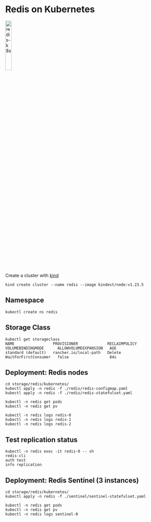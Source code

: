 # Redis on Kubernetes

<a href="https://youtu.be/JmCn7k0PlV4" title="redis-k8s"><img src="https://i.ytimg.com/vi/JmCn7k0PlV4/hqdefault.jpg" width="20%" alt="redis-k8s" /></a>

Create a cluster with [kind](https://kind.sigs.k8s.io/docs/user/quick-start/)

```
kind create cluster --name redis --image kindest/node:v1.23.5
```

## Namespace

```
kubectl create ns redis
```

## Storage Class

```
kubectl get storageclass
NAME                 PROVISIONER             RECLAIMPOLICY   VOLUMEBINDINGMODE      ALLOWVOLUMEEXPANSION   AGE
standard (default)   rancher.io/local-path   Delete          WaitForFirstConsumer   false                  84s
```

## Deployment: Redis nodes

```
cd storage/redis/kubernetes/
kubectl apply -n redis -f ./redis/redis-configmap.yaml
kubectl apply -n redis -f ./redis/redis-statefulset.yaml

kubectl -n redis get pods
kubectl -n redis get pv

kubectl -n redis logs redis-0
kubectl -n redis logs redis-1
kubectl -n redis logs redis-2
```

## Test replication status

```
kubectl -n redis exec -it redis-0 -- sh
redis-cli
auth test
info replication
```

## Deployment: Redis Sentinel (3 instances)

```
cd storage/redis/kubernetes/
kubectl apply -n redis -f ./sentinel/sentinel-statefulset.yaml

kubectl -n redis get pods
kubectl -n redis get pv
kubectl -n redis logs sentinel-0
```
